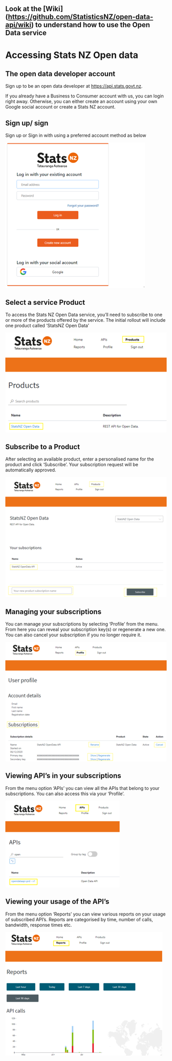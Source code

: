 ## Look at the [Wiki] (https://github.com/StatisticsNZ/open-data-api/wiki) to understand how to use the Open Data service

# Accessing Stats NZ Open data

## The open data developer account

Sign up to be an open data developer at https://api.stats.govt.nz.

If you already have a Business to Consumer account with us, you can login right away.  Otherwise, you can either create an account using your own Google social account or create a Stats NZ account.

## Sign up/ sign

Sign up or Sign in with using a preferred account method as below

![image](./images/sign-in.png "Sign in")

## Select a service Product

To access the Stats NZ Open Data service, you’ll need to subscribe to one or more of the products offered by the service.  The initial rollout will include one product called ‘StatsNZ Open Data’

![image](./images/products.png "Products")

## Subscribe to a Product

After selecting an available product, enter a personalised name for the product and click ‘Subscribe’. Your subscription request will be automatically approved.  

![image](./images/subscribe-products.png "Subscribe")

## Managing your subscriptions

You can manage your subscriptions by selecting ‘Profile’ from the menu.  From here you can reveal your subscription key(s) or regenerate a new one.  You can also cancel your subscription if you no longer require it.

![image](./images/profile.png "Profile")

## Viewing API’s in your subscriptions

From the menu option ‘APIs’ you can view all the APIs that belong to your subscriptions.  You can also access this via your ‘Profile’.

![image](./images/APIS.png "Profile")

## Viewing your usage of the API’s

From the menu option ‘Reports’ you can view various reports on your usage of subscribed API’s.  Reports are categorised by time, number of calls, bandwidth, response times etc.

![image](./images/reports.png "Profile")
